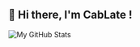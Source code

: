 ## 👋 Hi there, I'm CabLate !

![My GitHub Stats](https://github-readme-stats.vercel.app/api?username=cablate&show_icons=true&theme=radical)
